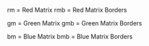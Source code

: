 rm = Red Matrix
rmb = Red Matrix Borders

gm = Green Matrix
gmb = Green Matrix Borders

bm = Blue Matrix
bmb = Blue Matrix Borders
